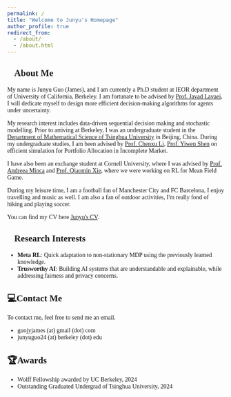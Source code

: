 ```yaml
---
permalink: /
title: "Welcome to Junyu's Homepage"
author_profile: true
redirect_from: 
  - /about/
  - /about.html
---
```

<style>
  @import url('https://fonts.googleapis.com/css2?family=Meridian&display=swap');

  body {
    font-family: 'Meridian', serif;
  }
</style>

##  📝About Me 

My name is Junyu Guo (James), and I am currently a Ph.D student at IEOR department of University of California, Berkeley. I am fortunate to be  advised by [Prof. Javad Lavaei](https://lavaei.ieor.berkeley.edu/index.html), I will dedicate myself to design more efficient decision-making algorithms for agents under uncertainty.

 My research interest includes data-driven sequential decision making and stochastic modelling. Prior to arriving at Berkeley, I was an undergraduate student in the  [Department of Mathematical Science of Tsinghua University](https://www.math.tsinghua.edu.cn/) in Beijing, China.
During my undergraduate studies, I am been advised by [Prof. Chenxu Li](https://en.gsm.pku.edu.cn/faculty/cxli/), [Prof. Yiwen Shen](https://isom.hkust.edu.hk/faculty-and-staff/directory/yiwenshen) on efficient simulation for Portfolio Allocation in Incomplete Market.       

I have also been an exchange student at Cornell University, where I was advised by [Prof. Andreea Minca](https://www.engineering.cornell.edu/faculty-directory/andreea-c-minca) and [Prof. Qiaomin Xie](https://qiaominxie.github.io/), where we were working on RL for Mean Field Game.


During my leisure time, I am a football fan of Manchester City and FC Barcelona, I enjoy travelling and music as well. I am also a fan of outdoor activities, I'm really fond of hiking and playing soccer. 

You can find my CV here [Junyu's CV](../assets/CV_Junyu_Final.pdf).

## 🤖Research Interests
- **Meta RL**: Quick adaptation to non-stationary MDP using the previously learned knowledge. 
- **Trusworthy AI**: Building AI systems that are understandable and explainable, while addressing fairness and privacy concerns.

## 💻Contact Me
To contact me, feel free to send me an email.     
- guojyjames (at) gmail (dot) com  
- junyuguo24 (at) berkeley (dot) edu  


## 🏆Awards    
- Wolff Fellowship awarded by UC Berkeley, 2024   
- Outstanding Graduated Undergrad of Tsinghua University, 2024









